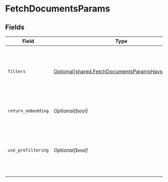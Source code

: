 # FetchDocumentsParams


## Fields

| Field                                                                                                                                                    | Type                                                                                                                                                     | Required                                                                                                                                                 | Description                                                                                                                                              |
| -------------------------------------------------------------------------------------------------------------------------------------------------------- | -------------------------------------------------------------------------------------------------------------------------------------------------------- | -------------------------------------------------------------------------------------------------------------------------------------------------------- | -------------------------------------------------------------------------------------------------------------------------------------------------------- |
| `filters`                                                                                                                                                | [Optional[shared.FetchDocumentsParamsHaystackFilters]](undefined/models/shared/fetchdocumentsparamshaystackfilters.md)                                   | :heavy_minus_sign:                                                                                                                                       | Filters you can use to narrow down the search. For more information, see [metadata filtering](https://docs.haystack.deepset.ai/docs/metadata-filtering). |
| `return_embedding`                                                                                                                                       | *Optional[bool]*                                                                                                                                         | :heavy_minus_sign:                                                                                                                                       | Returns vector representations of the documents.                                                                                                         |
| `use_prefiltering`                                                                                                                                       | *Optional[bool]*                                                                                                                                         | :heavy_minus_sign:                                                                                                                                       | Specifies if documents should be prefiltered in the document store instead of within the retriever.                                                      |